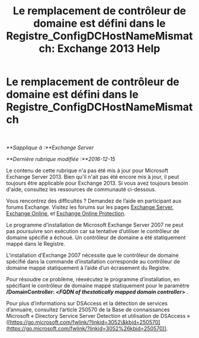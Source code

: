 ﻿---
title: 'Le remplacement de contrôleur de domaine est défini dans le Registre_ConfigDCHostNameMismatch: Exchange 2013 Help'
TOCTitle: Le remplacement de contrôleur de domaine est défini dans le Registre_ConfigDCHostNameMismatch
ms:assetid: 3aef5470-d510-4b59-a4b6-36d274a984ae
ms:mtpsurl: https://technet.microsoft.com/fr-fr/library/ms.exch.setupreadiness.configdchostnamemismatch(v=EXCHG.150)
ms:contentKeyID: 50477917
ms.date: 05/23/2018
mtps_version: v=EXCHG.150
ms.translationtype: MT
---

# Le remplacement de contrôleur de domaine est défini dans le Registre\_ConfigDCHostNameMismatch

 

_**Sapplique à :**Exchange Server_

_**Dernière rubrique modifiée :**2016-12-15_

Le contenu de cette rubrique n'a pas été mis à jour pour Microsoft Exchange Server 2013. Bien qu'il n'ait pas été encore mis à jour, il peut toujours être applicable pour Exchange 2013. Si vous avez toujours besoin d'aide, consultez les ressources de communauté ci-dessous.

Vous rencontrez des difficultés ? Demandez de l’aide en participant aux forums Exchange. Visitez les forums sur les pages [Exchange Server](https://go.microsoft.com/fwlink/p/?linkid=60612), [Exchange Online](https://go.microsoft.com/fwlink/p/?linkid=267542), et [Exchange Online Protection](https://go.microsoft.com/fwlink/p/?linkid=285351).

Le programme d’installation de Microsoft Exchange Server 2007 ne peut pas poursuivre son exécution car sa tentative d’utiliser le contrôleur de domaine spécifié a échoué. Un contrôleur de domaine a été statiquement mappé dans le Registre.

L’installation d’Exchange 2007 nécessite que le contrôleur de domaine spécifié dans la commande d’installation corresponde au contrôleur de domaine mappé statiquement à l’aide d’un écrasement du Registre.

Pour résoudre ce problème, réexécutez le programme d’installation, en spécifiant le contrôleur de domaine mappé statiquement pour le paramètre **/DomainController: \<***FQDN of thestatically mapped domain controller***\>** .

Pour plus d’informations sur DSAccess et la détection de services d’annuaire, consultez l’article 250570 de la Base de connaissances Microsoft « Directory Service Server Detection et utilisation de DSAccess » ([https://go.microsoft.com/fwlink/?linkid=3052\&kbid=250570](https://go.microsoft.com/fwlink/?linkid=3052%26kbid=250570)).

